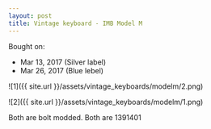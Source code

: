 ```yaml
---
layout: post
title: Vintage keyboard - IMB Model M
---
```


Bought on: 

- Mar 13, 2017 (Silver label)
- Mar 26, 2017 (Blue lebel)


![1]({{ site.url }}/assets/vintage_keyboards/modelm/2.png)

![2]({{ site.url }}/assets/vintage_keyboards/modelm/1.png)

Both are bolt modded. Both are 1391401